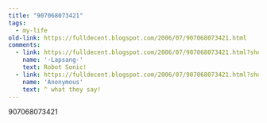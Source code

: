 ```yaml
---
title: "907068073421"
tags: 
  - my-life	
old-link: https://fulldecent.blogspot.com/2006/07/907068073421.html
comments:
  - link: https://fulldecent.blogspot.com/2006/07/907068073421.html?showComment=1163012040000#c116301207150077758
    name: '-Lapsang-'
    text: Robot Sonic!
  - link: https://fulldecent.blogspot.com/2006/07/907068073421.html?showComment=1205530800000#c4497680325670273274
    name: 'Anonymous'
    text: ^ what they say!
---
```


907068073421